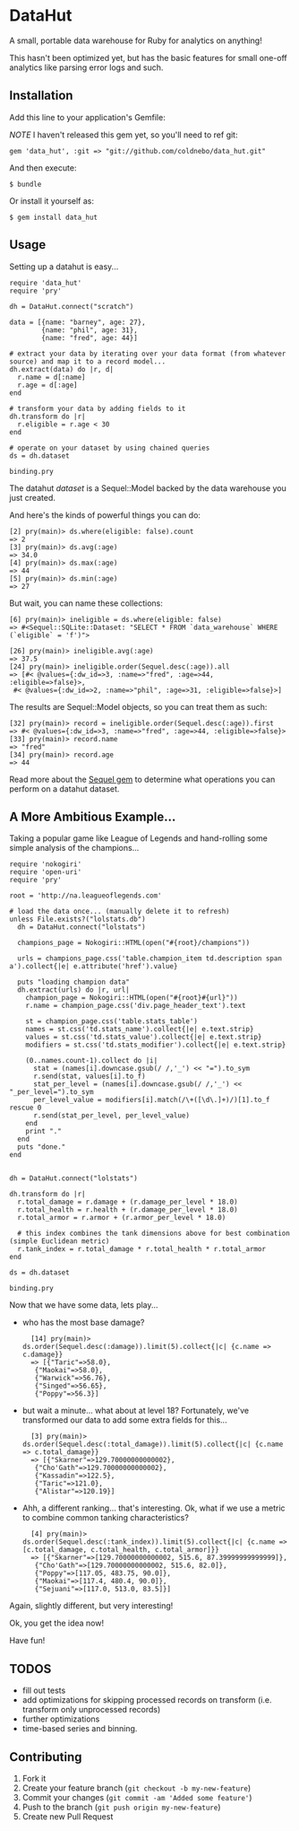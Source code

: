 # DataHut

A small, portable data warehouse for Ruby for analytics on anything!

This hasn't been optimized yet, but has the basic features for small one-off analytics like parsing error logs and such.


## Installation

Add this line to your application's Gemfile:

*NOTE* I haven't released this gem yet, so you'll need to ref git:

    gem 'data_hut', :git => "git://github.com/coldnebo/data_hut.git"

And then execute:

    $ bundle

Or install it yourself as:

    $ gem install data_hut

## Usage

Setting up a datahut is easy...

    require 'data_hut'
    require 'pry'

    dh = DataHut.connect("scratch")

    data = [{name: "barney", age: 27},
            {name: "phil", age: 31},
            {name: "fred", age: 44}]

    # extract your data by iterating over your data format (from whatever source) and map it to a record model...
    dh.extract(data) do |r, d|
      r.name = d[:name]
      r.age = d[:age]
    end

    # transform your data by adding fields to it
    dh.transform do |r|
      r.eligible = r.age < 30
    end

    # operate on your dataset by using chained queries
    ds = dh.dataset

    binding.pry

The datahut *dataset* is a Sequel::Model backed by the data warehouse you just created. 

And here's the kinds of powerful things you can do:

    [2] pry(main)> ds.where(eligible: false).count
    => 2
    [3] pry(main)> ds.avg(:age)
    => 34.0
    [4] pry(main)> ds.max(:age)
    => 44
    [5] pry(main)> ds.min(:age)
    => 27

But wait, you can name these collections:

    [6] pry(main)> ineligible = ds.where(eligible: false)
    => #<Sequel::SQLite::Dataset: "SELECT * FROM `data_warehouse` WHERE (`eligible` = 'f')">

    [26] pry(main)> ineligible.avg(:age)
    => 37.5
    [24] pry(main)> ineligible.order(Sequel.desc(:age)).all
    => [#< @values={:dw_id=>3, :name=>"fred", :age=>44, :eligible=>false}>,
     #< @values={:dw_id=>2, :name=>"phil", :age=>31, :eligible=>false}>]

The results are Sequel::Model objects, so you can treat them as such:

    [32] pry(main)> record = ineligible.order(Sequel.desc(:age)).first
    => #< @values={:dw_id=>3, :name=>"fred", :age=>44, :eligible=>false}>
    [33] pry(main)> record.name
    => "fred"
    [34] pry(main)> record.age
    => 44


Read more about the [Sequel gem](http://sequel.rubyforge.org/rdoc/files/README_rdoc.html) to determine what operations you can perform on a datahut dataset.

## A More Ambitious Example...

Taking a popular game like League of Legends and hand-rolling some simple analysis of the champions...

    require 'nokogiri'
    require 'open-uri'
    require 'pry'

    root = 'http://na.leagueoflegends.com'

    # load the data once... (manually delete it to refresh)
    unless File.exists?("lolstats.db")
      dh = DataHut.connect("lolstats")

      champions_page = Nokogiri::HTML(open("#{root}/champions"))

      urls = champions_page.css('table.champion_item td.description span a').collect{|e| e.attribute('href').value}

      puts "loading champion data"
      dh.extract(urls) do |r, url|
        champion_page = Nokogiri::HTML(open("#{root}#{url}"))
        r.name = champion_page.css('div.page_header_text').text

        st = champion_page.css('table.stats_table')
        names = st.css('td.stats_name').collect{|e| e.text.strip}
        values = st.css('td.stats_value').collect{|e| e.text.strip}
        modifiers = st.css('td.stats_modifier').collect{|e| e.text.strip}

        (0..names.count-1).collect do |i| 
          stat = (names[i].downcase.gsub(/ /,'_') << "=").to_sym
          r.send(stat, values[i].to_f)
          stat_per_level = (names[i].downcase.gsub(/ /,'_') << "_per_level=").to_sym
          per_level_value = modifiers[i].match(/\+([\d\.]+)/)[1].to_f rescue 0
          r.send(stat_per_level, per_level_value)
        end
        print "."
      end
      puts "done."
    end


    dh = DataHut.connect("lolstats")

    dh.transform do |r|
      r.total_damage = r.damage + (r.damage_per_level * 18.0)
      r.total_health = r.health + (r.damage_per_level * 18.0)
      r.total_armor = r.armor + (r.armor_per_level * 18.0)

      # this index combines the tank dimensions above for best combination (simple Euclidean metric)
      r.tank_index = r.total_damage * r.total_health * r.total_armor
    end

    ds = dh.dataset

    binding.pry

Now that we have some data, lets play...

* who has the most base damage?

        [14] pry(main)> ds.order(Sequel.desc(:damage)).limit(5).collect{|c| {c.name => c.damage}}
        => [{"Taric"=>58.0},
         {"Maokai"=>58.0},
         {"Warwick"=>56.76},
         {"Singed"=>56.65},
         {"Poppy"=>56.3}]

* but wait a minute... what about at level 18?  Fortunately, we've transformed our data to add some extra fields for this...

        [3] pry(main)> ds.order(Sequel.desc(:total_damage)).limit(5).collect{|c| {c.name => c.total_damage}}
        => [{"Skarner"=>129.70000000000002},
         {"Cho'Gath"=>129.70000000000002},
         {"Kassadin"=>122.5},
         {"Taric"=>121.0},
         {"Alistar"=>120.19}]

* Ahh, a different ranking... that's interesting.  Ok, what if we use a metric to combine common tanking characteristics?

        [4] pry(main)> ds.order(Sequel.desc(:tank_index)).limit(5).collect{|c| {c.name => [c.total_damage, c.total_health, c.total_armor]}}
        => [{"Skarner"=>[129.70000000000002, 515.6, 87.39999999999999]},
         {"Cho'Gath"=>[129.70000000000002, 515.6, 82.0]},
         {"Poppy"=>[117.05, 483.75, 90.0]},
         {"Maokai"=>[117.4, 480.4, 90.0]},
         {"Sejuani"=>[117.0, 513.0, 83.5]}]

Again, slightly different, but very interesting!

Ok, you get the idea now!  

Have fun!



## TODOS

* fill out tests
* add optimizations for skipping processed records on transform (i.e. transform only unprocessed records)
* further optimizations
* time-based series and binning.

## Contributing

1. Fork it
2. Create your feature branch (`git checkout -b my-new-feature`)
3. Commit your changes (`git commit -am 'Added some feature'`)
4. Push to the branch (`git push origin my-new-feature`)
5. Create new Pull Request
